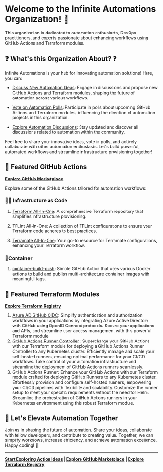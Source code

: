 # Welcome to the Infinite Automations Organization! 🚀

This organization is dedicated to automation enthusiasts, DevOps practitioners, and experts passionate about enhancing workflows using GitHub Actions and Terraform modules.

## ❓ What's this Organization About? ❓

Infinite Automations is your hub for innovating automation solutions! Here, you can:

- [Discuss New Automation Ideas](https://github.com/orgs/infinite-automations/discussions/categories/ideas): Engage in discussions and propose new GitHub Actions and Terraform modules, shaping the future of automation across various workflows.

- [Vote on Automation Polls](https://github.com/orgs/infinite-automations/discussions/categories/polls): Participate in polls about upcoming GitHub Actions and Terraform modules, influencing the direction of automation projects in this organization.

- [Explore Automation Discussions](https://github.com/orgs/infinite-automations/discussions): Stay updated and discover all discussions related to automation within the community.

Feel free to share your innovative ideas, vote in polls, and actively collaborate with other automation enthusiasts. Let's build powerful, automated workflows and streamline infrastructure provisioning together!

## 🚀 Featured GitHub Actions

**[Explore GitHub Marketplace](https://github.com/marketplace?category=&type=&verification=&query=infinite-automations)**

Explore some of the GitHub Actions tailored for automation workflows:

### 👷‍♀️ Infrastructure as Code

1. [Terraform All-In-One](https://github.com/infinite-automations/terraform-all-in-one): A comprehensive Terraform repository that simplifies infrastructure provisioning.

2. [TFLint All-In-One](https://github.com/infinite-automations/tflint-all-in-one): A collection of TFLint configurations to ensure your Terraform code adheres to best practices.

3. [Terramate All-In-One](https://github.com/infinite-automations/terramate-all-in-one): Your go-to resource for Terramate configurations, enhancing your Terraform workflow.

### 🐳Container

1. [container-build-push](https://github.com/infinite-automations/full-build-push-action): Simple GitHub Action that uses various Docker actions to build and publish multi-architecture container images with meaningful tags.

## 🚀 Featured Terraform Modules

**[Explore Terraform Registry](https://registry.terraform.io/search/modules?q=infinite-automations)**

1. [Azure AD GitHub OIDC](https://github.com/infinite-automations/terraform-azuread-github-oidc): Simplify authentication and authorization workflows in your applications by integrating Azure Active Directory with GitHub using OpenID Connect protocols. Secure your applications and APIs, and streamline user access management with this powerful Terraform module.
1. [GitHub Actions Runner Controller](https://github.com/infinite-automations/terraform-helm-github-actions-runner-controller) : Supercharge your GitHub Actions with our Terraform module for deploying a GitHub Actions Runner Controller to any Kubernetes cluster. Efficiently manage and scale your self-hosted runners, ensuring optimal performance for your CI/CD workflows. Take control of your automation infrastructure and streamline the deployment of GitHub Actions runners seamlessly.
1. [GitHub Actions Runner](https://github.com/infinite-automations/terraform-kubectl-github-actions-runner): Enhance your GitHub Actions with our Terraform module crafted for deploying GitHub Runners to any Kubernetes cluster. Effortlessly provision and configure self-hosted runners, empowering your CI/CD pipelines with flexibility and scalability. Customize the runner setup to meet your specific requirements without the need for Helm. Streamline the orchestration of GitHub Actions runners in your Kubernetes environment using this robust Terraform module.

## 🎉 Let's Elevate Automation Together

Join us in shaping the future of automation. Share your ideas, collaborate with fellow developers, and contribute to creating value. Together, we can simplify workflows, increase efficiency, and achieve automation excellence. Happy coding! 🚀

---

**[Start Exploring Action Ideas](https://github.com/orgs/infinite-automations/discussions/categories/ideas) | [Explore GitHub Marketplace](https://github.com/marketplace?category=&type=&verification=&query=infinite-automations) | [Explore Terraform Registry](https://registry.terraform.io/search/modules?q=infinite-automations)**
